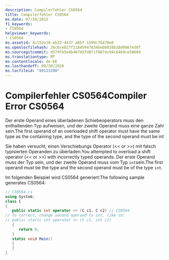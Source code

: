 ```yaml
---
description: Compilerfehler CS0564
title: Compilerfehler CS0564
ms.date: 07/20/2015
f1_keywords:
- CS0564
helpviewer_keywords:
- CS0564
ms.assetid: 4c152e10-eb22-4437-a85f-1599c76470e0
ms.openlocfilehash: 26c6ce027f218459470346ebb038b28d0867e50f
ms.sourcegitcommit: d579fb5e4b46745fd0f1f8874c94c6469ce58604
ms.translationtype: MT
ms.contentlocale: de-DE
ms.lasthandoff: 08/30/2020
ms.locfileid: "89123290"
---
```

# <a name="compiler-error-cs0564"></a><span data-ttu-id="365e8-103">Compilerfehler CS0564</span><span class="sxs-lookup"><span data-stu-id="365e8-103">Compiler Error CS0564</span></span>
<span data-ttu-id="365e8-104">Der erste Operand eines überladenen Schiebeoperators muss den enthaltenden Typ aufweisen, und der zweite Operand muss eine ganze Zahl sein.</span><span class="sxs-lookup"><span data-stu-id="365e8-104">The first operand of an overloaded shift operator must have the same type as the containing type, and the type of the second operand must be int</span></span>  
  
 <span data-ttu-id="365e8-105">Sie haben versucht, einen Verschiebungs Operator (<\< or >>) mit falsch typisierten Operanden zu überladen.</span><span class="sxs-lookup"><span data-stu-id="365e8-105">You attempted to overload a shift operator (<\< or >>) with incorrectly typed operands.</span></span> <span data-ttu-id="365e8-106">Der erste Operand muss der Typ sein, und der zweite Operand muss vom Typ `int`sein.</span><span class="sxs-lookup"><span data-stu-id="365e8-106">The first operand must be the type and the second operand must be of the type `int`.</span></span>  
  
 <span data-ttu-id="365e8-107">Im folgenden Beispiel wird CS0564 generiert:</span><span class="sxs-lookup"><span data-stu-id="365e8-107">The following sample generates CS0564:</span></span>  
  
```csharp  
// CS0564.cs  
using System;  
class C  
{  
   public static int operator << (C c1, C c2) // CS0564  
// To correct, change second operand to int, like so:  
// public static int operator << (C c1, int c2)  
   {  
      return 0;  
   }  
   static void Main()
   {  
   }  
}  
```
